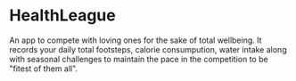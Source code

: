 # HealthLeague
An app to compete with loving ones for the sake of total wellbeing. It records your daily total footsteps, calorie consumpution, water intake along with seasonal challenges to maintain the pace in the competition to be "fitest of them all".
